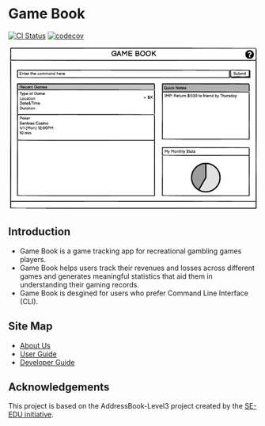 # Game Book

[![CI Status](https://github.com/AY2122S1-CS2103T-W13-3/tp/workflows/Java%20CI/badge.svg)](https://github.com/AY2122S1-CS2103T-W13-3/tp/actions) [![codecov](https://codecov.io/gh/AY2122S1-CS2103T-W13-3/tp/branch/master/graph/badge.svg)](https://codecov.io/gh/AY2122S1-CS2103T-W13-3/tp)

![Ui](docs/images/Ui.png)

## Introduction
* Game Book is a game tracking app for recreational gambling games players.
* Game Book helps users track their revenues and losses across different games and generates  meaningful statistics that aid them in understanding their gaming records. 
* Game Book is desgined for users who prefer Command Line Interface (CLI). 

## Site Map
* [About Us](docs/AboutUs.md)  
* [User Guide](docs/UserGuide.md)  
* [Developer Guide](docs/DeveloperGuide.md)  


## Acknowledgements
This project is based on the AddressBook-Level3 project created by the [SE-EDU initiative](https://se-education.org).